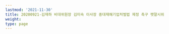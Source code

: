 ```yaml
---
lastmod: '2021-11-30'
title: 20200921-김재하 비대위원장 김미숙 이사장 중대재해기업처벌법 제정 촉구 팻말시위
weight: 
type: page
---
```

